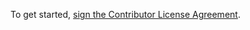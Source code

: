 To get started, [sign the Contributor License Agreement](https://www.clahub.com/agreements/mjewkes/Axolotl-Rust).

